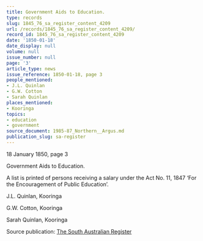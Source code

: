 ```yaml
---
title: Government Aids to Education.
type: records
slug: 1845_76_sa_register_content_4209
url: /records/1845_76_sa_register_content_4209/
record_id: 1845_76_sa_register_content_4209
date: '1850-01-18'
date_display: null
volume: null
issue_number: null
page: '3'
article_type: news
issue_reference: 1850-01-18, page 3
people_mentioned:
- J.L. Quinlan
- G.W. Cotton
- Sarah Quinlan
places_mentioned:
- Kooringa
topics:
- education
- government
source_document: 1985-87_Northern__Argus.md
publication_slug: sa-register
---
```


18 January 1850, page 3

Government Aids to Education.

A list is printed of persons receiving a salary under the Act No. 11, 1847 ‘For the Encouragement of Public Education’. 

J.L. Quinlan, Kooringa

G.W. Cotton, Kooringa

Sarah Quinlan, Kooringa

Source publication: [The South Australian Register](/publications/sa-register/)
